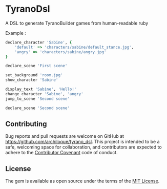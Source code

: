 # TyranoDsl

A DSL to generate TyranoBuilder games from human-readable ruby

Example :

```ruby
declare_character 'Sabine', {
    'default' => 'characters/sabine/default_stance.jpg',
    'angry' => 'characters/sabine/angry.jpg'
}

declare_scene 'First scene'

set_background 'room.jpg'
show_character 'Sabine'

display_text 'Sabine', 'Hello!'
change_character 'Sabine', 'angry'
jump_to_scene 'Second scene'

declare_scene 'Second scene'

```


## Contributing

Bug reports and pull requests are welcome on GitHub at https://github.com/archiloque/tyrano_dsl.
This project is intended to be a safe, welcoming space for collaboration, and contributors are expected to adhere to the [Contributor Covenant](http://contributor-covenant.org) code of conduct.


## License

The gem is available as open source under the terms of the [MIT License](http://opensource.org/licenses/MIT).

